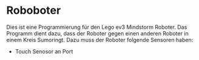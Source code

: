 # Roboboter

Dies ist eine Programmierung für den Lego ev3 Mindstorm Roboter. Das Programm dient dazu, dass der Roboter gegen einen anderen Roboter in einem Kreis Sumoringt. Dazu muss der Roboter folgende Sensoren haben: 
- Touch Senosor an Port 
